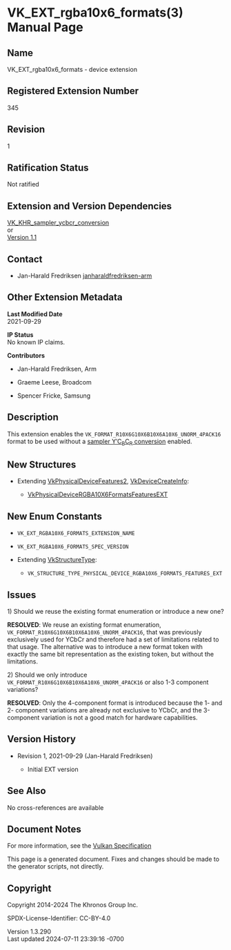 # VK_EXT_rgba10x6_formats(3) Manual Page

## Name

VK_EXT_rgba10x6_formats - device extension



## <a href="#_registered_extension_number" class="anchor"></a>Registered Extension Number

345

## <a href="#_revision" class="anchor"></a>Revision

1

## <a href="#_ratification_status" class="anchor"></a>Ratification Status

Not ratified

## <a href="#_extension_and_version_dependencies" class="anchor"></a>Extension and Version Dependencies

[VK_KHR_sampler_ycbcr_conversion](https://registry.khronos.org/vulkan/specs/1.3-extensions/man/html/VK_KHR_sampler_ycbcr_conversion.html)  
or  
[Version 1.1](#versions-1.1)  

## <a href="#_contact" class="anchor"></a>Contact

- Jan-Harald Fredriksen <a
  href="https://github.com/KhronosGroup/Vulkan-Docs/issues/new?body=%5BVK_EXT_rgba10x6_formats%5D%20@janharaldfredriksen-arm%0A*Here%20describe%20the%20issue%20or%20question%20you%20have%20about%20the%20VK_EXT_rgba10x6_formats%20extension*"
  target="_blank"
  rel="nofollow noopener"><em></em>janharaldfredriksen-arm</a>

## <a href="#_other_extension_metadata" class="anchor"></a>Other Extension Metadata

**Last Modified Date**  
2021-09-29

**IP Status**  
No known IP claims.

**Contributors**  
- Jan-Harald Fredriksen, Arm

- Graeme Leese, Broadcom

- Spencer Fricke, Samsung

## <a href="#_description" class="anchor"></a>Description

This extension enables the
`VK_FORMAT_R10X6G10X6B10X6A10X6_UNORM_4PACK16` format to be used without
a <a
href="https://registry.khronos.org/vulkan/specs/1.3-extensions/html/vkspec.html#samplers-YCbCr-conversion"
target="_blank" rel="noopener">sampler Y′C<sub>B</sub>C<sub>R</sub>
conversion</a> enabled.

## <a href="#_new_structures" class="anchor"></a>New Structures

- Extending [VkPhysicalDeviceFeatures2](https://registry.khronos.org/vulkan/specs/1.3-extensions/man/html/VkPhysicalDeviceFeatures2.html),
  [VkDeviceCreateInfo](https://registry.khronos.org/vulkan/specs/1.3-extensions/man/html/VkDeviceCreateInfo.html):

  - [VkPhysicalDeviceRGBA10X6FormatsFeaturesEXT](https://registry.khronos.org/vulkan/specs/1.3-extensions/man/html/VkPhysicalDeviceRGBA10X6FormatsFeaturesEXT.html)

## <a href="#_new_enum_constants" class="anchor"></a>New Enum Constants

- `VK_EXT_RGBA10X6_FORMATS_EXTENSION_NAME`

- `VK_EXT_RGBA10X6_FORMATS_SPEC_VERSION`

- Extending [VkStructureType](https://registry.khronos.org/vulkan/specs/1.3-extensions/man/html/VkStructureType.html):

  - `VK_STRUCTURE_TYPE_PHYSICAL_DEVICE_RGBA10X6_FORMATS_FEATURES_EXT`

## <a href="#_issues" class="anchor"></a>Issues

1\) Should we reuse the existing format enumeration or introduce a new
one?

**RESOLVED**: We reuse an existing format enumeration,
`VK_FORMAT_R10X6G10X6B10X6A10X6_UNORM_4PACK16`, that was previously
exclusively used for YCbCr and therefore had a set of limitations
related to that usage. The alternative was to introduce a new format
token with exactly the same bit representation as the existing token,
but without the limitations.

2\) Should we only introduce
`VK_FORMAT_R10X6G10X6B10X6A10X6_UNORM_4PACK16` or also 1-3 component
variations?

**RESOLVED**: Only the 4-component format is introduced because the 1-
and 2- component variations are already not exclusive to YCbCr, and the
3-component variation is not a good match for hardware capabilities.

## <a href="#_version_history" class="anchor"></a>Version History

- Revision 1, 2021-09-29 (Jan-Harald Fredriksen)

  - Initial EXT version

## <a href="#_see_also" class="anchor"></a>See Also

No cross-references are available

## <a href="#_document_notes" class="anchor"></a>Document Notes

For more information, see the <a
href="https://registry.khronos.org/vulkan/specs/1.3-extensions/html/vkspec.html#VK_EXT_rgba10x6_formats"
target="_blank" rel="noopener">Vulkan Specification</a>

This page is a generated document. Fixes and changes should be made to
the generator scripts, not directly.

## <a href="#_copyright" class="anchor"></a>Copyright

Copyright 2014-2024 The Khronos Group Inc.

SPDX-License-Identifier: CC-BY-4.0

Version 1.3.290  
Last updated 2024-07-11 23:39:16 -0700
